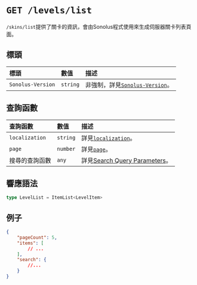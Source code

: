 # `GET /levels/list`

`/skins/list`提供了關卡的資訊，會由Sonolus程式使用來生成伺服器關卡列表頁面。

## 標頭

標頭 | 數值 | 描述
:-- | :-- | :--
`Sonolus-Version` | `string` | 非強制，詳見[`Sonolus-Version`](../headers/sonolus-version)。

## 查詢函數

查詢函數 | 數值 | 描述
:-- | :-- | :--
`localization` | `string` | 詳見[`localization`](../query-parameters/localization)。
`page` | `number` | 詳見[`page`](../query-parameters/page)。
搜尋的查詢函數 | `any` | 詳見[Search Query Parameters](../query-parameters/search-query-parameters)。

## 響應語法

```ts
type LevelList = ItemList<LevelItem>
```

## 例子

```json
{
    "pageCount": 5,
    "items": [
        // ...
    ],
    "search": {
        //...
    }
}
```
